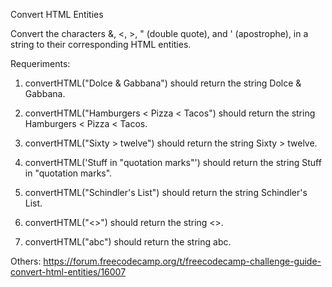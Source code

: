 Convert HTML Entities

Convert the characters &, <, >, " (double quote), and ' (apostrophe), in a string to their corresponding HTML entities.

Requeriments:
1. convertHTML("Dolce & Gabbana") should return the string Dolce &amp; Gabbana.

2. convertHTML("Hamburgers < Pizza < Tacos") should return the string Hamburgers &lt; Pizza &lt; Tacos.

3. convertHTML("Sixty > twelve") should return the string Sixty &gt; twelve.

4. convertHTML('Stuff in "quotation marks"') should return the string Stuff in &quot;quotation marks&quot;.

5. convertHTML("Schindler's List") should return the string Schindler&apos;s List.

6. convertHTML("<>") should return the string &lt;&gt;.

7. convertHTML("abc") should return the string abc.


Others:
https://forum.freecodecamp.org/t/freecodecamp-challenge-guide-convert-html-entities/16007
